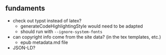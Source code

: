 ## fundaments
* check out typst instead of latex? 
  * generateCodeHighlightingStyle would need to be adapted
  * should run with `--ignore-system-fonts`
* can copyright info come from the site data? (in the tex templates, etc.)
  * epub metadata.md file
* JSON-LD?
